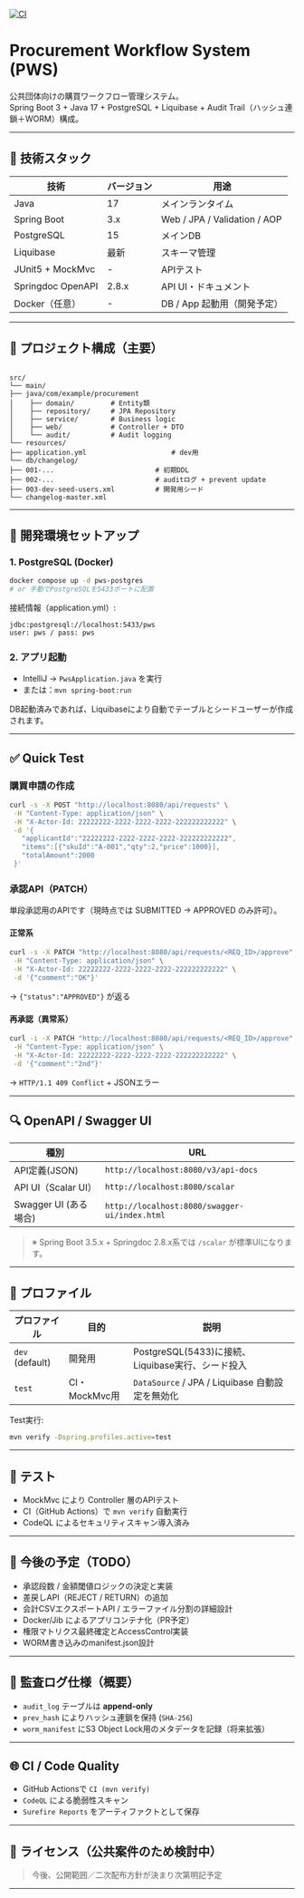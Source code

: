 [![CI](https://github.com/mdht-daiki/coding-challenge-pws/actions/workflows/ci.yml/badge.svg)](https://github.com/mdht-daiki/coding-challenge-pws/actions/workflows/ci.yml)

# Procurement Workflow System (PWS)

公共団体向けの購買ワークフロー管理システム。  
Spring Boot 3 + Java 17 + PostgreSQL + Liquibase + Audit Trail（ハッシュ連鎖＋WORM）構成。

---

## 🚀 技術スタック

| 技術                | バージョン | 用途                           |
|-------------------|-------|------------------------------|
| Java              | 17    | メインランタイム                     |
| Spring Boot       | 3.x   | Web / JPA / Validation / AOP |
| PostgreSQL        | 15    | メインDB                        |
| Liquibase         | 最新    | スキーマ管理                       |
| JUnit5 + MockMvc  | -     | APIテスト                       |
| Springdoc OpenAPI | 2.8.x | API UI・ドキュメント                |
| Docker（任意）        | -     | DB / App 起動用（開発予定）           |

---

## 📂 プロジェクト構成（主要）

```

src/
└── main/
├── java/com/example/procurement
│    ├── domain/         # Entity類
│    ├── repository/     # JPA Repository
│    ├── service/        # Business logic
│    ├── web/            # Controller + DTO
│    └── audit/          # Audit logging
└── resources/
├── application.yml                     # dev用
└── db/changelog/
├── 001-...                         # 初期DDL
├── 002-...                         # auditログ + prevent update
├── 003-dev-seed-users.xml          # 開発用シード
└── changelog-master.xml

````

---

## 🔧 開発環境セットアップ

### 1. PostgreSQL (Docker)

```bash
docker compose up -d pws-postgres
# or 手動でPostgreSQLを5433ポートに配置
````

接続情報（application.yml）:

```
jdbc:postgresql://localhost:5433/pws
user: pws / pass: pws
```

### 2. アプリ起動

* IntelliJ → `PwsApplication.java` を実行
* または：`mvn spring-boot:run`

DB起動済みであれば、Liquibaseにより自動でテーブルとシードユーザーが作成されます。

---

## ✅ Quick Test

### 購買申請の作成

```bash
curl -s -X POST "http://localhost:8080/api/requests" \
 -H "Content-Type: application/json" \
 -H "X-Actor-Id: 22222222-2222-2222-2222-222222222222" \
 -d '{
   "applicantId":"22222222-2222-2222-2222-222222222222",
   "items":[{"skuId":"A-001","qty":2,"price":1000}],
   "totalAmount":2000
 }'
```

### 承認API（PATCH）

単段承認用のAPIです（現時点では SUBMITTED → APPROVED のみ許可）。

#### 正常系

```bash
curl -s -X PATCH "http://localhost:8080/api/requests/<REQ_ID>/approve" \
 -H "Content-Type: application/json" \
 -H "X-Actor-Id: 22222222-2222-2222-2222-222222222222" \
 -d '{"comment":"OK"}'
```

→ `{"status":"APPROVED"}` が返る

#### 再承認（異常系）

```bash
curl -i -X PATCH "http://localhost:8080/api/requests/<REQ_ID>/approve" \
 -H "Content-Type: application/json" \
 -H "X-Actor-Id: 22222222-2222-2222-2222-222222222222" \
 -d '{"comment":"2nd"}'
```

→ `HTTP/1.1 409 Conflict` + JSONエラー

---

## 🔍 OpenAPI / Swagger UI

| 種別                | URL                                           |
|-------------------|-----------------------------------------------|
| API定義(JSON)       | `http://localhost:8080/v3/api-docs`           |
| API UI（Scalar UI） | `http://localhost:8080/scalar`                |
| Swagger UI (ある場合) | `http://localhost:8080/swagger-ui/index.html` |

> ※ Spring Boot 3.5.x + Springdoc 2.8.x系では `/scalar` が標準UIになります。

---

## 🎯 プロファイル

| プロファイル          | 目的          | 説明                                      |
|-----------------|-------------|-----------------------------------------|
| `dev` (default) | 開発用         | PostgreSQL(5433)に接続、Liquibase実行、シード投入   |
| `test`          | CI・MockMvc用 | `DataSource` / JPA / Liquibase 自動設定を無効化 |

Test実行:

```bash
mvn verify -Dspring.profiles.active=test
```

---

## 🧪 テスト

* MockMvc により Controller 層のAPIテスト
* CI（GitHub Actions）で `mvn verify` 自動実行
* CodeQL によるセキュリティスキャン導入済み

---

## 🚧 今後の予定（TODO）

* 承認段数 / 金額閾値ロジックの決定と実装
* 差戻しAPI（REJECT / RETURN）の追加
* 会計CSVエクスポートAPI / エラーファイル分割の詳細設計
* Docker/Jib によるアプリコンテナ化（PR予定）
* 権限マトリクス最終確定とAccessControl実装
* WORM書き込みのmanifest.json設計

---

## 📜 監査ログ仕様（概要）

* `audit_log` テーブルは **append-only**
* `prev_hash` によりハッシュ連鎖を保持 (`SHA-256`)
* `worm_manifest` にS3 Object Lock用のメタデータを記録（将来拡張）

---

## 🌐 CI / Code Quality

* GitHub Actionsで `CI (mvn verify)`
* `CodeQL` による脆弱性スキャン
* `Surefire Reports` をアーティファクトとして保存

---

## 📄 ライセンス（公共案件のため検討中）

> 今後、公開範囲／二次配布方針が決まり次第明記予定

---


